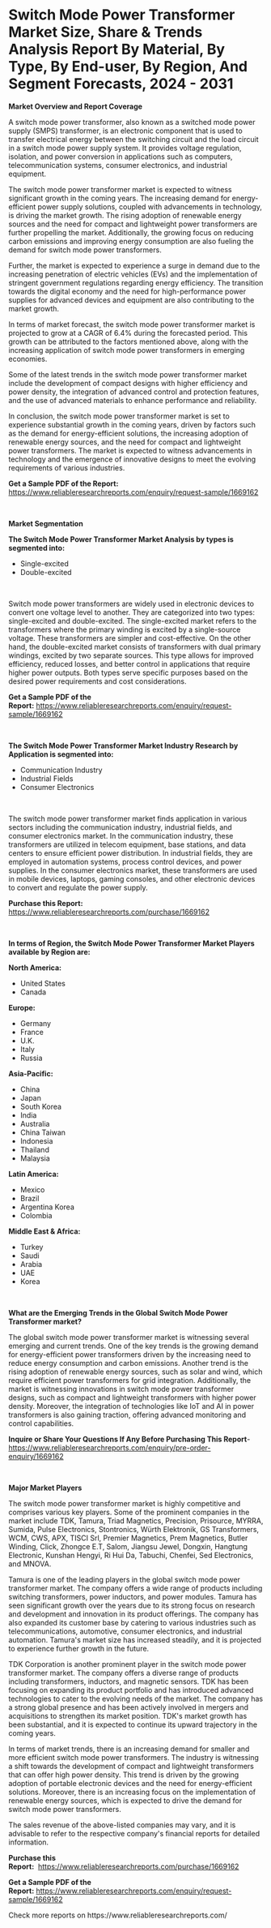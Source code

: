 <p><h1>Switch Mode Power Transformer Market Size, Share & Trends Analysis Report By Material, By Type, By End-user, By Region, And Segment Forecasts, 2024 - 2031</h1></p><p><strong>Market Overview and Report Coverage</strong></p>
<p><p>A switch mode power transformer, also known as a switched mode power supply (SMPS) transformer, is an electronic component that is used to transfer electrical energy between the switching circuit and the load circuit in a switch mode power supply system. It provides voltage regulation, isolation, and power conversion in applications such as computers, telecommunication systems, consumer electronics, and industrial equipment.</p><p>The switch mode power transformer market is expected to witness significant growth in the coming years. The increasing demand for energy-efficient power supply solutions, coupled with advancements in technology, is driving the market growth. The rising adoption of renewable energy sources and the need for compact and lightweight power transformers are further propelling the market. Additionally, the growing focus on reducing carbon emissions and improving energy consumption are also fueling the demand for switch mode power transformers.</p><p>Further, the market is expected to experience a surge in demand due to the increasing penetration of electric vehicles (EVs) and the implementation of stringent government regulations regarding energy efficiency. The transition towards the digital economy and the need for high-performance power supplies for advanced devices and equipment are also contributing to the market growth.</p><p>In terms of market forecast, the switch mode power transformer market is projected to grow at a CAGR of 6.4% during the forecasted period. This growth can be attributed to the factors mentioned above, along with the increasing application of switch mode power transformers in emerging economies.</p><p>Some of the latest trends in the switch mode power transformer market include the development of compact designs with higher efficiency and power density, the integration of advanced control and protection features, and the use of advanced materials to enhance performance and reliability.</p><p>In conclusion, the switch mode power transformer market is set to experience substantial growth in the coming years, driven by factors such as the demand for energy-efficient solutions, the increasing adoption of renewable energy sources, and the need for compact and lightweight power transformers. The market is expected to witness advancements in technology and the emergence of innovative designs to meet the evolving requirements of various industries.</p></p>
<p><strong>Get a Sample PDF of the Report:</strong> <a href="https://www.reliableresearchreports.com/enquiry/request-sample/1669162">https://www.reliableresearchreports.com/enquiry/request-sample/1669162</a></p>
<p>&nbsp;</p>
<p><strong>Market Segmentation</strong></p>
<p><strong>The Switch Mode Power Transformer Market Analysis by types is segmented into:</strong></p>
<p><ul><li>Single-excited</li><li>Double-excited</li></ul></p>
<p>&nbsp;</p>
<p><p>Switch mode power transformers are widely used in electronic devices to convert one voltage level to another. They are categorized into two types: single-excited and double-excited. The single-excited market refers to the transformers where the primary winding is excited by a single-source voltage. These transformers are simpler and cost-effective. On the other hand, the double-excited market consists of transformers with dual primary windings, excited by two separate sources. This type allows for improved efficiency, reduced losses, and better control in applications that require higher power outputs. Both types serve specific purposes based on the desired power requirements and cost considerations.</p></p>
<p><strong>Get a Sample PDF of the Report:</strong>&nbsp;<a href="https://www.reliableresearchreports.com/enquiry/request-sample/1669162">https://www.reliableresearchreports.com/enquiry/request-sample/1669162</a></p>
<p>&nbsp;</p>
<p><strong>The Switch Mode Power Transformer Market Industry Research by Application is segmented into:</strong></p>
<p><ul><li>Communication Industry</li><li>Industrial Fields</li><li>Consumer Electronics</li></ul></p>
<p>&nbsp;</p>
<p><p>The switch mode power transformer market finds application in various sectors including the communication industry, industrial fields, and consumer electronics market. In the communication industry, these transformers are utilized in telecom equipment, base stations, and data centers to ensure efficient power distribution. In industrial fields, they are employed in automation systems, process control devices, and power supplies. In the consumer electronics market, these transformers are used in mobile devices, laptops, gaming consoles, and other electronic devices to convert and regulate the power supply.</p></p>
<p><strong>Purchase this Report:</strong>&nbsp; <a href="https://www.reliableresearchreports.com/purchase/1669162">https://www.reliableresearchreports.com/purchase/1669162</a></p>
<p>&nbsp;</p>
<p><strong>In terms of Region, the Switch Mode Power Transformer Market Players available by Region are:</strong></p>
<p>
    <p> <strong> North America: </strong>
        <ul>
            <li>United States</li>
            <li>Canada</li>
        </ul>
        </p> 
    <p> <strong> Europe: </strong>
        <ul>
            <li>Germany</li>
            <li>France</li>
            <li>U.K.</li>
            <li>Italy</li>
            <li>Russia</li>
        </ul>
        </p> 
    <p> <strong> Asia-Pacific: </strong>
        <ul>
            <li>China</li>
            <li>Japan</li>
            <li>South Korea</li>
            <li>India</li>
            <li>Australia</li>
            <li>China Taiwan</li>
            <li>Indonesia</li>
            <li>Thailand</li>
            <li>Malaysia</li>
        </ul>
        </p> 
    <p> <strong> Latin America: </strong>
        <ul>
            <li>Mexico</li>
            <li>Brazil</li>
            <li>Argentina Korea</li>
            <li>Colombia</li>
        </ul>
        </p> 
    <p> <strong> Middle East & Africa: </strong>
        <ul>
            <li>Turkey</li>
            <li>Saudi</li>
            <li>Arabia</li>
            <li>UAE</li>
            <li>Korea</li>
        </ul>
    </p>
    </p>
<p>&nbsp;</p>
<p><strong>What are the Emerging Trends in the Global Switch Mode Power Transformer market?</strong></p>
<p><p>The global switch mode power transformer market is witnessing several emerging and current trends. One of the key trends is the growing demand for energy-efficient power transformers driven by the increasing need to reduce energy consumption and carbon emissions. Another trend is the rising adoption of renewable energy sources, such as solar and wind, which require efficient power transformers for grid integration. Additionally, the market is witnessing innovations in switch mode power transformer designs, such as compact and lightweight transformers with higher power density. Moreover, the integration of technologies like IoT and AI in power transformers is also gaining traction, offering advanced monitoring and control capabilities.</p></p>
<p><strong>Inquire or Share Your Questions If Any Before Purchasing This Report</strong>- <a href="https://www.reliableresearchreports.com/enquiry/pre-order-enquiry/1669162">https://www.reliableresearchreports.com/enquiry/pre-order-enquiry/1669162</a></p>
<p>&nbsp;</p>
<p><strong>Major Market Players</strong></p>
<p><p>The switch mode power transformer market is highly competitive and comprises various key players. Some of the prominent companies in the market include TDK, Tamura, Triad Magnetics, Precision, Prisource, MYRRA, Sumida, Pulse Electronics, Stontronics, Würth Elektronik, GS Transformers, WCM, CWS, APX, TISCI Srl, Premier Magnetics, Prem Magnetics, Butler Winding, Click, Zhongce E.T, Salom, Jiangsu Jewel, Dongxin, Hangtung Electronic, Kunshan Hengyi, Ri Hui Da, Tabuchi, Chenfei, Sed Electronics, and MNOVA.</p><p>Tamura is one of the leading players in the global switch mode power transformer market. The company offers a wide range of products including switching transformers, power inductors, and power modules. Tamura has seen significant growth over the years due to its strong focus on research and development and innovation in its product offerings. The company has also expanded its customer base by catering to various industries such as telecommunications, automotive, consumer electronics, and industrial automation. Tamura's market size has increased steadily, and it is projected to experience further growth in the future.</p><p>TDK Corporation is another prominent player in the switch mode power transformer market. The company offers a diverse range of products including transformers, inductors, and magnetic sensors. TDK has been focusing on expanding its product portfolio and has introduced advanced technologies to cater to the evolving needs of the market. The company has a strong global presence and has been actively involved in mergers and acquisitions to strengthen its market position. TDK's market growth has been substantial, and it is expected to continue its upward trajectory in the coming years.</p><p>In terms of market trends, there is an increasing demand for smaller and more efficient switch mode power transformers. The industry is witnessing a shift towards the development of compact and lightweight transformers that can offer high power density. This trend is driven by the growing adoption of portable electronic devices and the need for energy-efficient solutions. Moreover, there is an increasing focus on the implementation of renewable energy sources, which is expected to drive the demand for switch mode power transformers.</p><p>The sales revenue of the above-listed companies may vary, and it is advisable to refer to the respective company's financial reports for detailed information.</p></p>
<p><strong>Purchase this Report:</strong>&nbsp;&nbsp;<a href="https://www.reliableresearchreports.com/purchase/1669162">https://www.reliableresearchreports.com/purchase/1669162</a></p>
<p></p>
<p><strong>Get a Sample PDF of the Report:</strong>&nbsp;<a href="https://www.reliableresearchreports.com/enquiry/request-sample/1669162">https://www.reliableresearchreports.com/enquiry/request-sample/1669162</a></p>
<p>Check more reports on https://www.reliableresearchreports.com/</p>